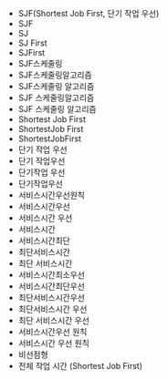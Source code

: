 - SJF(Shortest Job First, 단기 작업 우선)
- SJF
- SJ
- SJ First
- SJFirst
- SJF스케줄링
- SJF스케줄링알고리즘
- SJF스케줄링 알고리즘
- SJF 스케줄링알고리즘
- SJF 스케줄링 알고리즘
- Shortest Job First
- ShortestJob First
- ShortestJobFirst
- 단기 작업 우선
- 단기 작업우선
- 단기작업 우선
- 단기작업우선
- 서비스시간우선원칙
- 서비스시간우선
- 서비스시간 우선
- 서비스시간
- 서비스시간최단
- 최단서비스시간
- 최단 서비스시간
- 서비스시간최소우선
- 서비스시간최단우선
- 최단서비스시간우선
- 최단서비스시간 우선
- 최단 서비스시간 우선
- 서비스시간우선 원칙
- 서비스시간 우선 원칙
- 비선점형
- 전체 작업 시간 (Shortest Job First)